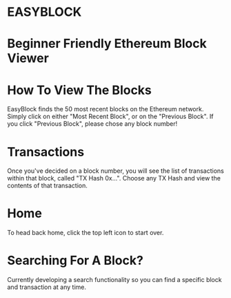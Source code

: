 # EASYBLOCK

# Beginner Friendly Ethereum Block Viewer

# How To View The Blocks

EasyBlock finds the 50 most recent blocks on the Ethereum network. Simply click on either "Most Recent Block", or on the "Previous Block". If you click "Previous Block", please chose any block number!

# Transactions

Once you've decided on a block number, you will see the list of transactions within that block, called "TX Hash 0x...". Choose any TX Hash and view the contents of that transaction.

# Home

To head back home, click the top left icon to start over.

# Searching For A Block?

Currently developing a search functionality so you can find a specific block and transaction at any time.
